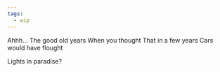 ```yaml
---
tags:
  - wip
---
```


Ahhh...
The good old years
When you thought
That in a few years
Cars would have flought




Lights in paradise?